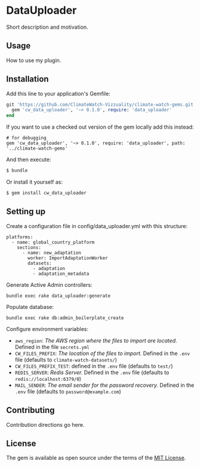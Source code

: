 # DataUploader
Short description and motivation.

## Usage
How to use my plugin.

## Installation
Add this line to your application's Gemfile:

```ruby
git 'https://github.com/ClimateWatch-Vizzuality/climate-watch-gems.git' do
  gem 'cw_data_uploader', '~> 0.1.0', require: 'data_uploader'
end
```

If you want to use a checked out version of the gem locally add this instead:

```
# for debugging
gem 'cw_data_uploader', '~> 0.1.0', require: 'data_uploader', path: '../climate-watch-gems'
```

And then execute:
```bash
$ bundle
```

Or install it yourself as:
```bash
$ gem install cw_data_uploader
```

## Setting up

Create a configuration file in config/data_uploader.yml with this structure:

```
platforms:
  - name: global_country_platform
    sections:
      - name: new_adaptation
        worker: ImportAdaptationWorker
        datasets:
          - adaptation
          - adaptation_metadata
```

Generate Active Admin controllers:

`bundle exec rake data_uploader:generate`

Populate database:

`bundle exec rake db:admin_boilerplate_create`

Configure environment variables:

- `aws_region`: _The AWS region where the files to import are located._ Defined in the file `secrets.yml`
- `CW_FILES_PREFIX`: _The location of the files to import._ Defined in the `.env` file (defaults to `climate-watch-datasets/`)
- `CW_FILES_PREFIX_TEST`: defined in the `.env` file (defaults to `test/`)
- `REDIS_SERVER`: _Redis Server._ Defined in the `.env` file (defaults to `redis://localhost:6379/0`)
- `MAIL_SENDER`: _The email sender for the password recovery._ Defined in the `.env` file (defaults to `password@example.com`)

## Contributing
Contribution directions go here.

## License
The gem is available as open source under the terms of the [MIT License](https://opensource.org/licenses/MIT).
